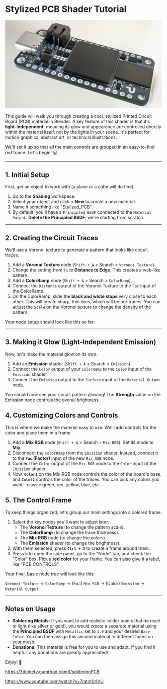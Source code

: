 # Stylized PCB Shader Tutorial

![Preview image](../Docs/Soldering-Shader-in-Blender2.jpg)

This guide will walk you through creating a cool, stylized Printed Circuit Board (PCB) material in Blender. A key feature of this shader is that it's **light-independent**, meaning its glow and appearance are controlled directly within the material itself, not by the lights in your scene. It's perfect for motion graphics, abstract art, or technical illustrations.

We'll set it up so that all the main controls are grouped in an easy-to-find red frame. Let's begin! 💻

***

## 1. Initial Setup

First, get an object to work with (a plane or a cube will do fine).

1. Go to the **Shading** workspace.
2. Select your object and click **+ New** to create a new material.
3. Name it something like "Stylized_PCB".
4. By default, you'll have a `Principled BSDF` connected to the `Material Output`. **Delete the Principled BSDF**; we're starting from scratch.

***

## 2. Creating the Circuit Traces

We'll use a Voronoi texture to generate a pattern that looks like circuit traces.

1. Add a **Voronoi Texture** node (`Shift + A` > Search > `Voronoi Texture`).
2. Change the setting from `F1` to **Distance to Edge**. This creates a web-like pattern.
3. Add a **ColorRamp** node (`Shift + A` > Search > `ColorRamp`).
4. Connect the `Distance` output of the Voronoi Texture to the `Fac` input of the ColorRamp.
5. On the ColorRamp, slide the **black and white stops** very close to each other. This will create sharp, thin lines, which will be our traces. You can adjust the `Scale` on the Voronoi texture to change the density of the pattern.

Your node setup should look like this so far:

***

## 3. Making it Glow (Light-Independent Emission)

Now, let's make the material glow on its own.

1. Add an **Emission** shader (`Shift + A` > Search > `Emission`).
2. Connect the `Color` output of your `ColorRamp` to the `Color` input of the `Emission` shader.
3. Connect the `Emission` output to the `Surface` input of the `Material Output` node.

You should now see your circuit pattern glowing! The **Strength** value on the Emission node controls the overall brightness.

## 4. Customizing Colors and Controls

This is where we make the material easy to use. We'll add controls for the color and place them in a frame.

1. Add a **Mix RGB** node (`Shift + A` > Search > `Mix RGB`). Set its mode to **Mix**.
2. Disconnect the `ColorRamp` from the `Emission` shader. Instead, connect it to the **`Fac` (Factor)** input of the new `Mix RGB` node.
3. Connect the `Color` output of the `Mix RGB` node to the `Color` input of the `Emission` shader.
4. Now, **`Color1`** on the Mix RGB node controls the color of the board's base, and **`Color2`** controls the color of the traces. You can pick any colors you want—classic green, red, yellow, blue, etc.

## 5. The Control Frame

To keep things organized, let's group our main settings into a colored frame.

1. Select the key nodes you'll want to adjust later:
    * The **Voronoi Texture** (to change the pattern scale).
    * The **ColorRamp** (to change the trace thickness).
    * The **Mix RGB** node (to change the colors).
    * The **Emission** shader (to change the brightness).
2. With them selected, press **`Ctrl + J`** to create a frame around them.
3. Press `N` to open the side panel, go to the "Node" tab, and check the "Color" box. Pick a **red color** for your frame. You can also give it a label, like "PCB CONTROLS".

Your final, basic node tree will look like this:

`Voronoi Texture` -> `ColorRamp` -> (Fac) `Mix RGB` -> (Color) `Emission` -> `Material Output`

***

## Notes on Usage

* **Soldering Metals:** If you want to add realistic solder points that *do* react to light (like silver or gold), you would create a separate material using the **Principled BSDF** with `Metallic` set to `1.0` and your desired `Base Color`. You can then assign this second material to different faces on your mesh.
* **Donations:** This material is free for you to use and adapt. If you find it helpful, any donations are greatly appreciated!

Enjoy! 🎉

<https://3dcinetv.gumroad.com/l/solderingPCB>

<https://www.youtube.com/watch?v=7ratnf0rIVU>
